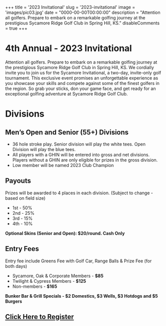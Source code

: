 +++
title = '2023 Invitational'
slug = '2023-invitational'
image = 'images/pic03.jpg'
date = "0000-00-00T00:00:00"
description = "Attention all golfers. Prepare to embark on a remarkable golfing journey at the prestigious Sycamore Ridge Golf Club in Spring Hill, KS."
disableComments = true
+++



# 4th Annual - 2023 Invitational

Attention all golfers. Prepare to embark on a remarkable golfing journey at the prestigious Sycamore Ridge Golf Club in Spring Hill, KS. We cordially invite you to join us for the Sycamore Invitational, a two-day, invite-only golf tournament. This exclusive event promises an unforgettable experience as you showcase your skills and compete against some of the finest golfers in the region. So grab your sticks, don your game face, and get ready for an exceptional golfing adventure at Sycamore Ridge Golf Club.

# Divisions

## Men’s Open and Senior (55+) Divisions

- 36 hole stroke play. Senior division will play the white tees. Open Division will play the blue tees.
- All players with a GHIN will be entered into gross and net divisions. Players without a GHIN are only eligible for prizes in the gross division.
- Low member will be named 2023 Club Champion

## Payouts

Prizes will be awarded to 4 places in each division. (Subject to change - based on field size)

- 1st - 50%
- 2nd - 25%
- 3rd - 15%
- 4th - 10%

**Optional Skins (Senior and Open): $20/round. Cash Only**

## Entry Fees

Entry fee include Greens Fee with Golf Car, Range Balls & Prize Fee (for both days)

- Sycamore, Oak & Corporate Members - **$85**
- Twilight & Cypress Members - **$125**
- Non-members - **$165**

**Bunker Bar & Grill Specials - $2 Domestics, $3 Wells, $3 Hotdogs and $5 Burgers**

## [Click Here to Register](https://forms.gle/qvhwunYoJqjPLbJRA)